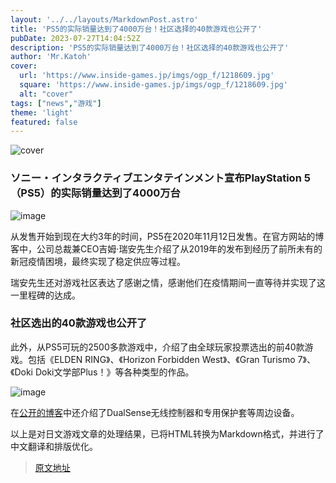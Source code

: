 ```yaml
---
layout: '../../layouts/MarkdownPost.astro'
title: 'PS5的实际销量达到了4000万台！社区选择的40款游戏也公开了'
pubDate: 2023-07-27T14:04:52Z
description: 'PS5的实际销量达到了4000万台！社区选择的40款游戏也公开了'
author: 'Mr.Katoh'
cover:
  url: 'https://www.inside-games.jp/imgs/ogp_f/1218609.jpg'
  square: 'https://www.inside-games.jp/imgs/ogp_f/1218609.jpg'
  alt: "cover"
tags: ["news","游戏"]
theme: 'light'
featured: false
---
```


![cover](https://www.inside-games.jp/imgs/ogp_f/1218609.jpg)

### ソニー・インタラクティブエンタテインメント宣布PlayStation 5（PS5）的实际销量达到了4000万台

![image](https://www.inside-games.jp/imgs/zoom/1218611.jpg)

从发售开始到现在大约3年的时间，PS5在2020年11月12日发售。在官方网站的博客中，公司总裁兼CEO吉姆·瑞安先生介绍了从2019年的发布到经历了前所未有的新冠疫情困境，最终实现了稳定供应等过程。

瑞安先生还对游戏社区表达了感谢之情，感谢他们在疫情期间一直等待并实现了这一里程碑的达成。

### 社区选出的40款游戏也公开了

此外，从PS5可玩的2500多款游戏中，介绍了由全球玩家投票选出的前40款游戏。包括《ELDEN RING》、《Horizon Forbidden West》、《Gran Turismo 7》、《Doki Doki文学部Plus！》等各种类型的作品。

![image](https://www.inside-games.jp/imgs/zoom/1218612.jpg)

在[公开的博客](https://sonyinteractive.com/jp/2023/07/27/playstation-5-surpasses-40-million-in-sales/)中还介绍了DualSense无线控制器和专用保护套等周边设备。

以上是对日文游戏文章的处理结果，已将HTML转换为Markdown格式，并进行了中文翻译和排版优化。

>[原文地址](https://www.inside-games.jp/article/2023/07/27/147459.html)  